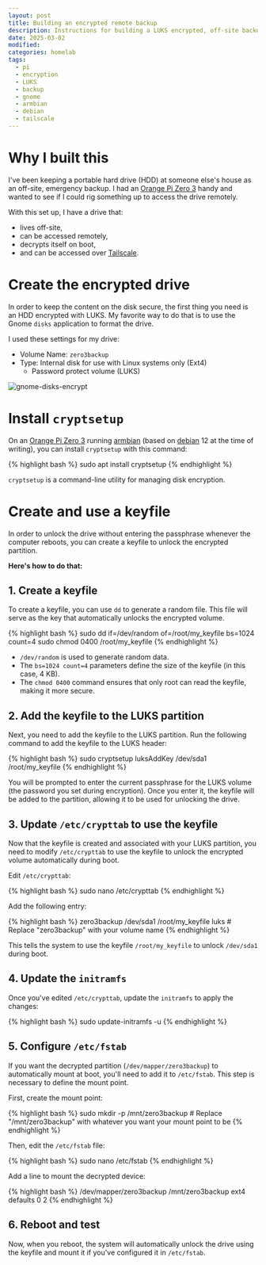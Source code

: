 ```yaml
---
layout: post
title: Building an encrypted remote backup
description: Instructions for building a LUKS encrypted, off-site backup target
date: 2025-03-02
modified: 
categories: homelab
tags:
  - pi
  - encryption
  - LUKS
  - backup
  - gnome
  - armbian
  - debian
  - tailscale
---
```

# Why I built this
I've been keeping a portable hard drive (HDD) at someone else's house as an off-site, emergency backup. I had an [Orange Pi Zero 3](http://www.orangepi.org/html/hardWare/computerAndMicrocontrollers/details/Orange-Pi-Zero-3.html) handy and wanted to see if I could rig something up to access the drive remotely.

With this set up, I have a drive that:
- lives off-site,
- can be accessed remotely,
- decrypts itself on boot,
- and can be accessed over [Tailscale](https://tailscale.com/).

# Create the encrypted drive
In order to keep the content on the disk secure, the first thing you need is an HDD encrypted with LUKS. My favorite way to do that is to use the Gnome `disks` application to format the drive.

I used these settings for my drive:
- Volume Name: `zero3backup`
- Type: Internal disk for use with Linux systems only (Ext4)
	- Password protect volume (LUKS)

![gnome-disks-encrypt]({{site.url}}/assets/img/gnome-disks-encrypt.png)

# Install `cryptsetup`
On an [Orange Pi Zero 3](http://www.orangepi.org/html/hardWare/computerAndMicrocontrollers/details/Orange-Pi-Zero-3.html) running [armbian](https://www.armbian.com) (based on [debian](https://www.debian.org/) 12 at the time of writing), you can install `cryptsetup` with this command:

{% highlight bash %}
sudo apt install cryptsetup
{% endhighlight %}

`cryptsetup` is a command-line utility for managing disk encryption.
# Create and use a keyfile
In order to unlock the drive without entering the passphrase whenever the computer reboots, you can create a keyfile to unlock the encrypted partition. 

**Here's how to do that:**
## 1. Create a keyfile
To create a keyfile, you can use `dd` to generate a random file. This file will serve as the key that automatically unlocks the encrypted volume.

{% highlight bash %}
sudo dd if=/dev/random of=/root/my_keyfile bs=1024 count=4 sudo chmod 0400 /root/my_keyfile
{% endhighlight %}


- `/dev/random` is used to generate random data. 
- The `bs=1024 count=4` parameters define the size of the keyfile (in this case, 4 KB). 
- The `chmod 0400` command ensures that only root can read the keyfile, making it more secure. 

## 2. Add the keyfile to the LUKS partition
Next, you need to add the keyfile to the LUKS partition. Run the following command to add the keyfile to the LUKS header:

{% highlight bash %}
sudo cryptsetup luksAddKey /dev/sda1 /root/my_keyfile
{% endhighlight %}

You will be prompted to enter the current passphrase for the LUKS volume (the password you set during encryption). Once you enter it, the keyfile will be added to the partition, allowing it to be used for unlocking the drive.

## 3. Update `/etc/crypttab` to use the keyfile 
Now that the keyfile is created and associated with your LUKS partition, you need to modify `/etc/crypttab` to use the keyfile to unlock the encrypted volume automatically during boot. 

Edit `/etc/crypttab`:

{% highlight bash %}
sudo nano /etc/crypttab
{% endhighlight %}

Add the following entry:

{% highlight bash %}
zero3backup /dev/sda1 /root/my_keyfile luks # Replace "zero3backup" with your volume name
{% endhighlight %}

This tells the system to use the keyfile `/root/my_keyfile` to unlock `/dev/sda1` during boot.
## 4. Update the `initramfs`
Once you've edited `/etc/crypttab`, update the `initramfs` to apply the changes:

{% highlight bash %}
sudo update-initramfs -u
{% endhighlight %}

## 5. Configure `/etc/fstab`
If you want the decrypted partition (`/dev/mapper/zero3backup`) to automatically mount at boot, you'll need to add it to `/etc/fstab`. This step is necessary to  define  the mount point.

First, create the mount point:

{% highlight bash %}
sudo mkdir -p /mnt/zero3backup # Replace "/mnt/zero3backup" with whatever you want your mount point to be
{% endhighlight %}

Then, edit the `/etc/fstab` file:

{% highlight bash %}
sudo nano /etc/fstab
{% endhighlight %}

Add a line to mount the decrypted device:

{% highlight bash %}
/dev/mapper/zero3backup /mnt/zero3backup ext4 defaults 0 2
{% endhighlight %}

## 6. Reboot and test 
Now, when you reboot, the system will automatically unlock the drive using the keyfile and mount it if you've configured it in `/etc/fstab`.